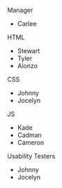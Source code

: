 Manager
- Carlee

HTML 
- Stewart
- Tyler
- Alonzo

CSS
- Johnny
- Jocelyn

JS
- Kade
- Cadman
- Cameron

Usability Testers
- Johnny
- Jocelyn
